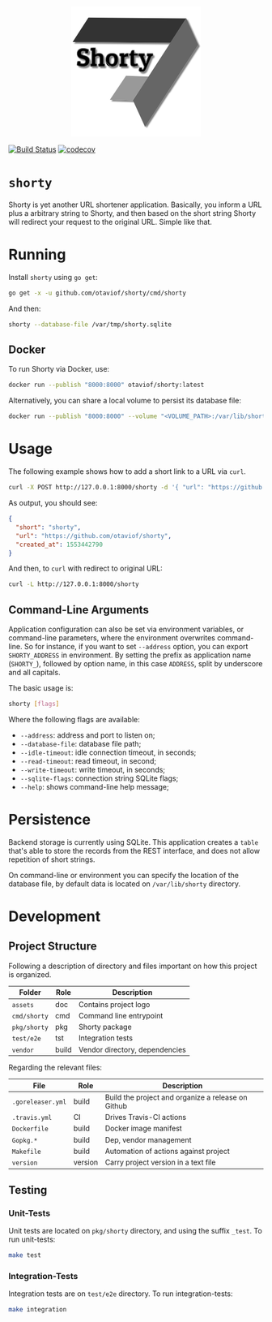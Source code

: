 <p align="center"><img src="./assets/logo/shorty.png"/></p>

[![Build Status](https://travis-ci.com/otaviof/shorty.svg?branch=master)](https://travis-ci.com/otaviof/shorty)
[![codecov](https://codecov.io/gh/otaviof/shorty/branch/master/graph/badge.svg)](https://codecov.io/gh/otaviof/shorty)

# `shorty`

Shorty is yet another URL shortener application. Basically, you inform a URL plus a arbitrary
string to Shorty, and then based on the short string Shorty will redirect your request to the
original URL. Simple like that.

# Running

Install `shorty` using `go get`:

``` bash
go get -x -u github.com/otaviof/shorty/cmd/shorty
```

And then:

``` bash
shorty --database-file /var/tmp/shorty.sqlite
```

## Docker

To run Shorty via Docker, use:

``` bash
docker run --publish "8000:8000" otaviof/shorty:latest
```

Alternatively, you can share a local volume to persist its database file:

``` bash
docker run --publish "8000:8000" --volume "<VOLUME_PATH>:/var/lib/shorty" otaviof/shorty:latest
```

# Usage

The following example shows how to add a short link to a URL via `curl`.

``` bash
curl -X POST http://127.0.0.1:8000/shorty -d '{ "url": "https://github.com/otaviof/shorty" }'
```

As output, you should see:

``` json
{
  "short": "shorty",
  "url": "https://github.com/otaviof/shorty",
  "created_at": 1553442790
}
```

And then, to `curl` with redirect to original URL:

``` bash
curl -L http://127.0.0.1:8000/shorty
```

## Command-Line Arguments

Application configuration can also be set via environment variables, or command-line parameters,
where the environment overwrites command-line. So for instance, if you want to set `--address`
option, you can export `SHORTY_ADDRESS` in environment. By setting the prefix as application name
(`SHORTY_`), followed by option name, in this case `ADDRESS`, split by underscore and all capitals.

The basic usage is:

``` bash
shorty [flags]
```

Where the following flags are available:

- `--address`: address and port to listen on;
- `--database-file`: database file path;
- `--idle-timeout`: idle connection timeout, in seconds;
- `--read-timeout`: read timeout, in second;
- `--write-timeout`: write timeout, in seconds;
- `--sqlite-flags`: connection string SQLite flags;
- `--help`: shows command-line help message;

# Persistence

Backend storage is currently using SQLite. This application creates a `table` that's able to store
the records from the REST interface, and does not allow repetition of short strings.

On command-line or environment you can specify the location of the database file, by default data is
located on `/var/lib/shorty` directory.

# Development

## Project Structure

Following a description of directory and files important on how this project is organized.

| Folder       | Role  | Description                    |
|--------------|-------|--------------------------------|
| `assets`     | doc   | Contains project logo          |
| `cmd/shorty` | cmd   | Command line entrypoint        |
| `pkg/shorty` | pkg   | Shorty package                 |
| `test/e2e`   | tst   | Integration tests              |
| `vendor`     | build | Vendor directory, dependencies |

Regarding the relevant files:

| File              | Role    | Description                                        |
|-------------------|---------|----------------------------------------------------|
| `.goreleaser.yml` | build   | Build the project and organize a release on Github |
| `.travis.yml`     | CI      | Drives Travis-CI actions                           |
| `Dockerfile`      | build   | Docker image manifest                              |
| `Gopkg.*`         | build   | Dep, vendor management                             |
| `Makefile`        | build   | Automation of actions against project              |
| `version`         | version | Carry project version in a text file               |

## Testing

### Unit-Tests

Unit tests are located on `pkg/shorty` directory, and using the suffix `_test`. To run unit-tests:

``` bash
make test
```

### Integration-Tests

Integration tests are on `test/e2e` directory. To run integration-tests:


``` bash
make integration
```
